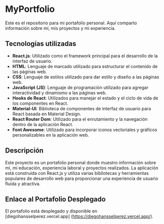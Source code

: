 # MyPortfolio

Este es el repositorio para mi portafolio personal. Aquí comparto información sobre mí, mis proyectos y mi experiencia.

## Tecnologías utilizadas

- **React.js**: Utilizado como el framework principal para el desarrollo de la interfaz de usuario.
- **HTML**: Lenguaje de marcado utilizado para estructurar el contenido de las páginas web.
- **CSS**: Lenguaje de estilos utilizado para dar estilo y diseño a las páginas web.
- **JavaScript (JS)**: Lenguaje de programación utilizado para agregar interactividad y dinamismo a las páginas web.
- **Hooks de React**: Utilizados para manejar el estado y el ciclo de vida de los componentes en React.
- **Material-UI**: Biblioteca de componentes de interfaz de usuario para React basada en Material Design.
- **React Router Dom**: Utilizado para el enrutamiento y la navegación dentro de la aplicación React.
- **Font Awesome**: Utilizado para incorporar iconos vectoriales y gráficos personalizables en la aplicación web.

## Descripción

Este proyecto es un portafolio personal donde muestro información sobre mí, mi educación, experiencia laboral y proyectos realizados. La aplicación está construida con React.js y utiliza varias bibliotecas y herramientas populares de desarrollo web para proporcionar una experiencia de usuario fluida y atractiva.

## Enlace al Portafolio Desplegado

El portafolio está desplegado y disponible en [diegohansselperez.vercel.app] (https://diegohansselperez.vercel.app/).
